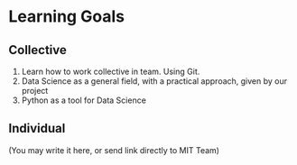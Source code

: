 # Learning Goals

## Collective

1. Learn how to work collective in team. Using Git.
2. Data Science as a general field, with a practical approach, given by our project
3. Python as a tool for Data Science

## Individual

(You may write it here, or send link directly to MIT Team)
